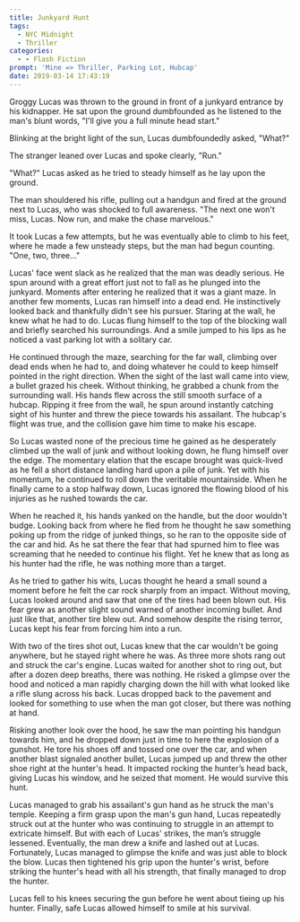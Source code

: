 ```yaml
---
title: Junkyard Hunt
tags: 
  - NYC Midnight
  - Thriller
categories:
  - - Flash Fiction
prompt: 'Mine => Thriller, Parking Lot, Hubcap'
date: 2019-03-14 17:43:19
---
```


Groggy Lucas was thrown to the ground in front of a junkyard entrance by his kidnapper.  He sat upon the ground dumbfounded as he listened to the man's blunt words, "I'll give you a full minute head start."

Blinking at the bright light of the sun, Lucas dumbfoundedly asked, "What?"

The stranger leaned over Lucas and spoke clearly, "Run."

"What?"  Lucas asked as he tried to steady himself as he lay upon the ground.

The man shouldered his rifle, pulling out a handgun and fired at the ground next to Lucas, who was shocked to full awareness.<!-- more -->  "The next one won't miss, Lucas.  Now run, and make the chase marvelous."

It took Lucas a few attempts, but he was eventually able to climb to his feet, where he made a few unsteady steps, but the man had begun counting. "One, two, three..."

Lucas' face went slack as he realized that the man was deadly serious.  He spun around with a great effort just not to fall as he plunged into the junkyard.  Moments after entering he realized that it was a giant maze.  In another few moments, Lucas ran himself into a dead end.  He instinctively looked back and thankfully didn't see his pursuer.  Staring at the wall, he knew what he had to do.  Lucas flung himself to the top of the blocking wall and briefly searched his surroundings.  And a smile jumped to his lips as he noticed a vast parking lot with a solitary car.

He continued through the maze, searching for the far wall, climbing over dead ends when he had to, and doing whatever he could to keep himself pointed in the right direction.  When the sight of the last wall came into view, a bullet grazed his cheek.  Without thinking, he grabbed a chunk from the surrounding wall.  His hands flew across the still smooth surface of a hubcap.  Ripping it free from the wall, he spun around instantly catching sight of his hunter and threw the piece towards his assailant.  The hubcap's flight was true, and the collision gave him time to make his escape.

So Lucas wasted none of the precious time he gained as he desperately climbed up the wall of junk and without looking down, he flung himself over the edge.  The momentary elation that the escape brought was quick-lived as he fell a short distance landing hard upon a pile of junk.  Yet with his momentum, he continued to roll down the veritable mountainside.  When he finally came to a stop halfway down, Lucas ignored the flowing blood of his injuries as he rushed towards the car.

When he reached it, his hands yanked on the handle, but the door wouldn't budge.  Looking back from where he fled from he thought he saw something poking up from the ridge of junked things, so he ran to the opposite side of the car and hid.  As he sat there the fear that had spurned him to flee was screaming that he needed to continue his flight.  Yet he knew that as long as his hunter had the rifle, he was nothing more than a target.

As he tried to gather his wits, Lucas thought he heard a small sound a moment before he felt the car rock sharply from an impact.  Without moving, Lucas looked around and saw that one of the tires had been blown out.  His fear grew as another slight sound warned of another incoming bullet.  And just like that, another tire blew out.  And somehow despite the rising terror, Lucas kept his fear from forcing him into a run.

With two of the tires shot out, Lucas knew that the car wouldn't be going anywhere, but he stayed right where he was.  As three more shots rang out and struck the car's engine.  Lucas waited for another shot to ring out, but after a dozen deep breaths, there was nothing.  He risked a glimpse over the hood and noticed a man rapidly charging down the hill with what looked like a rifle slung across his back.  Lucas dropped back to the pavement and looked for something to use when the man got closer, but there was nothing at hand.

Risking another look over the hood, he saw the man pointing his handgun towards him, and he dropped down just in time to here the explosion of a gunshot.  He tore his shoes off and tossed one over the car, and when another blast signaled another bullet, Lucas jumped up and threw the other shoe right at the hunter's head.  It impacted rocking the hunter’s head back, giving Lucas his window, and he seized that moment.  He would survive this hunt.

Lucas managed to grab his assailant's gun hand as he struck the man's temple.  Keeping a firm grasp upon the man's gun hand, Lucas repeatedly struck out at the hunter who was continuing to struggle in an attempt to extricate himself.  But with each of Lucas' strikes, the man’s struggle lessened.  Eventually, the man drew a knife and lashed out at Lucas.  Fortunately, Lucas managed to glimpse the knife and was just able to block the blow.  Lucas then tightened his grip upon the hunter's wrist, before striking the hunter's head with all his strength, that finally managed to drop the hunter.

Lucas fell to his knees securing the gun before he went about tieing up his hunter.  Finally, safe Lucas allowed himself to smile at his survival.